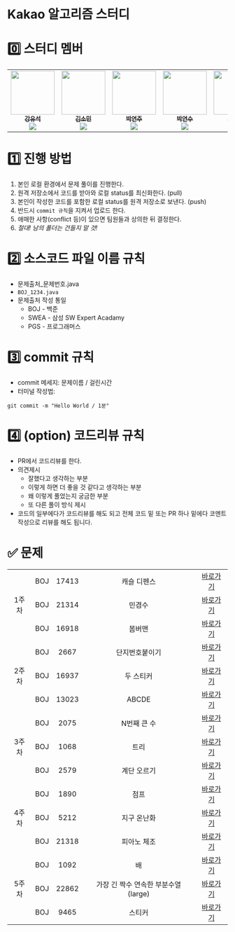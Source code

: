 # Kakao 알고리즘 스터디

# 0️⃣ 스터디 멤버
<table>
    <tr>
        <td align="center">
	    <a href="https://github.com/kangyuseok">
	    	<img src="https://avatars.githubusercontent.com/u/111121447?s=96&v=4" width="100px;" alt=""/>
	    	<br/>
	    	<sub>
	    	<b>강유석</b>
	    	<br/>
	    	<img src="https://us-central1-progress-markdown.cloudfunctions.net/progress/100"/>
	        </sub>
	    </a>
	    <br />
	</td>
        <td align="center">
	    <a href="https://github.com/ss0ming">
	    	<img src="https://avatars.githubusercontent.com/u/104823900?v=4" width="100px;" alt=""/>
	    	<br/>
	    	<sub>
	    	<b>김소민</b>
	    	<br/>
	    	<img src="https://us-central1-progress-markdown.cloudfunctions.net/progress/100"/>
	        </sub>
	    </a>
	    <br />
	</td>
        <td align="center">
	    <a href="https://github.com/yzooop">
	    	<img src="https://avatars.githubusercontent.com/u/163278410?v=4" width="100px;" alt=""/>
	    	<br/>
	    	<sub>
	    	<b>박연주</b>
	    	<br/>
	    	<img src="https://us-central1-progress-markdown.cloudfunctions.net/progress/100"/>
	        </sub>
	    </a>
	    <br />
	</td>
	<td align="center">
	    <a href="https://github.com/Yeonsu00-12">
	    	<img src="https://avatars.githubusercontent.com/u/70528332?v=4" width="100px;" alt=""/>
	    	<br/>
	    	<sub>
	    	<b>박연수</b>
	    	<br/>
	    	<img src="https://us-central1-progress-markdown.cloudfunctions.net/progress/100"/>
	        </sub>
	    </a>
	    <br />
	</td>
	<td align="center">
	    <a href="https://github.com/dev-Rhea">
	    	<img src="https://avatars.githubusercontent.com/u/155525939?v=4" width="100px;" alt=""/>
	    	<br/>
	    	<sub>
	    	<b>추연수</b>
	    	<br/>
	    	<img src="https://us-central1-progress-markdown.cloudfunctions.net/progress/100"/>
	        </sub>
	    </a>
	    <br />
	</td>
    </tr>
</table>


# 1️⃣ 진행 방법
1. 본인 로컬 환경에서 문제 풀이를 진행한다.
2. 원격 저장소에서 코드를 받아와 로컬 status를 최신화한다. (pull)
3. 본인이 작성한 코드를 포함한 로컬 status를 원격 저장소로 보낸다. (push)
4. 반드시 `commit 규칙`을 지켜서 업로드 한다.
5. 애매한 사항(conflict 등)이 있으면 팀원들과 상의한 뒤 결정한다. 
6. *절대! 남의 폴더는 건들지 말 것!*


# 2️⃣ 소스코드 파일 이름 규칙
* 문제출처_문제번호.java
* `BOJ_1234.java`
* 문제출처 작성 통일
	* BOJ - 백준
	* SWEA - 삼성 SW Expert Acadamy
	* PGS - 프로그래머스


# 3️⃣ commit 규칙
* commit 메세지: 문제이름 / 걸린시간
* 터미널 작성법:
```
git commit -m "Hello World / 1분"
```


# 4️⃣ (option) 코드리뷰 규칙
* PR에서 코드리뷰를 한다.
* 의견제시
	* 잘했다고 생각하는 부분
	* 이렇게 하면 더 좋을 것 같다고 생각하는 부분
	* 왜 이렇게 풀었는지 궁금한 부분
	* 또 다른 풀이 방식 제시
* 코드의 일부에다가 코드리뷰를 해도 되고 전체 코드 밑 또는 PR 하나 밑에다 코멘트 작성으로 리뷰를 해도 됩니다.

# ✅ 문제
<table>
    <tr style="text-align: center">
        <td rowspan="3">1주차</td>
        <td>BOJ</td><td>17413</td><td>캐슬 디펜스</td>
        <td><a href="https://www.acmicpc.net/problem/17135">바로가기</a></td>
    </tr>
    <tr style="text-align: center">
        <td>BOJ</td><td>21314</td><td>민겸수</td>
        <td><a href="https://www.acmicpc.net/problem/21314">바로가기</a></td>
    </tr>
    <tr style="text-align: center">
        <td>BOJ</td><td>16918</td><td>봄버맨</td>
        <td><a href="https://www.acmicpc.net/problem/16918">바로가기</a></td>
    </tr>

   <tr style="text-align: center">
        <td rowspan="3">2주차</td>
        <td>BOJ</td><td>2667</td><td>단지번호붙이기</td>
        <td><a href="https://www.acmicpc.net/problem/2667">바로가기</a></td>
    </tr>
    <tr style="text-align: center">
        <td>BOJ</td><td>16937</td><td>두 스티커</td>
        <td><a href="https://www.acmicpc.net/problem/16937">바로가기</a></td>
    </tr>
    <tr style="text-align: center">
        <td>BOJ</td><td>13023</td><td>ABCDE</td>
        <td><a href="https://www.acmicpc.net/problem/13023">바로가기</a></td>
    </tr>

   <tr style="text-align: center">
        <td rowspan="3">3주차</td>
        <td>BOJ</td><td>2075</td><td>N번째 큰 수</td>
        <td><a href="https://www.acmicpc.net/problem/2075">바로가기</a></td>
    </tr>
    <tr style="text-align: center">
        <td>BOJ</td><td>1068</td><td>트리</td>
        <td><a href="https://www.acmicpc.net/problem/1068">바로가기</a></td>
    </tr>
    <tr style="text-align: center">
        <td>BOJ</td><td>2579</td><td>계단 오르기</td>
        <td><a href="https://www.acmicpc.net/problem/2579">바로가기</a></td>
    </tr>

  <tr style="text-align: center">
        <td rowspan="3">4주차</td>
        <td>BOJ</td><td>1890</td><td>점프</td>
        <td><a href="https://www.acmicpc.net/problem/1890">바로가기</a></td>
    </tr>
    <tr style="text-align: center">
        <td>BOJ</td><td>5212</td><td>지구 온난화</td>
        <td><a href="https://www.acmicpc.net/problem/5212">바로가기</a></td>
    </tr>
    <tr style="text-align: center">
        <td>BOJ</td><td>21318</td><td>피아노 체조</td>
        <td><a href="https://www.acmicpc.net/problem/21318">바로가기</a></td>
    </tr>

   <tr style="text-align: center">
        <td rowspan="3">5주차</td>
        <td>BOJ</td><td>1092</td><td>배</td>
        <td><a href="https://www.acmicpc.net/problem/1092">바로가기</a></td>
    </tr>
    <tr style="text-align: center">
        <td>BOJ</td><td>22862</td><td>가장 긴 짝수 연속한 부분수열(large)</td>
        <td><a href="https://www.acmicpc.net/problem/22862">바로가기</a></td>
    </tr>
    <tr style="text-align: center">
        <td>BOJ</td><td>9465</td><td>스티커</td>
        <td><a href="https://www.acmicpc.net/problem/9465">바로가기</a></td>
    </tr>

</table>

